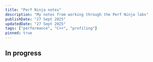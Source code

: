 ```yaml
---
title: "Perf Ninja notes"
description: "My notes from working through the Perf Ninja labs"
publishDate: "27 Sept 2025"
updatedDate: "27 Sept 2025"
tags: ["performance", "C++", "profiling"]
pinned: true
---
```


## In progress
